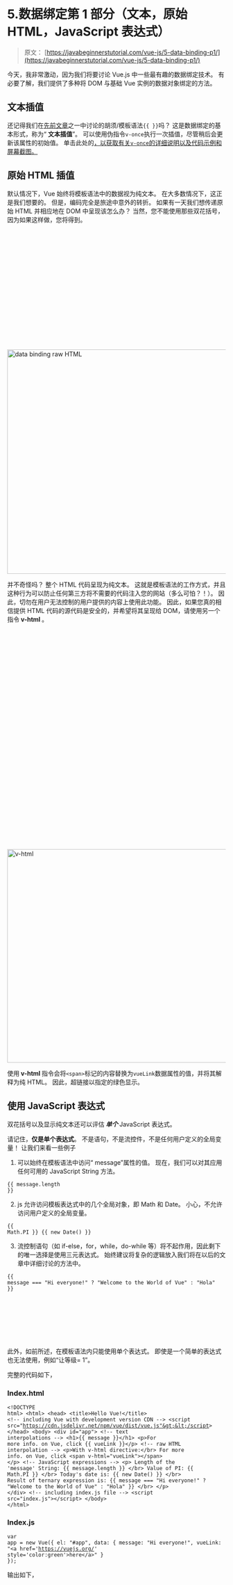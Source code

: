 # 5.数据绑定第 1 部分（文本，原始 HTML，JavaScript 表达式）

> 原文： [https://javabeginnerstutorial.com/vue-js/5-data-binding-p1/](https://javabeginnerstutorial.com/vue-js/5-data-binding-p1/)

今天，我非常激动，因为我们将要讨论 Vue.js 中一些最有趣的数据绑定技术。 有必要了解，我们提供了多种将 DOM 与基础 Vue 实例的数据对象绑定的方法。

## **文本插值**

还记得我们在[先前文章](https://javabeginnerstutorial.com/js/vue-js/2-template-syntax-reactivity/)之一中讨论的胡须/模板语法`{{ }}`吗？ 这是数据绑定的基本形式，称为“ **文本插值**”。 可以使用伪指令`v-once`执行一次插值，尽管稍后会更新该属性的初始值。 单击此处的[，以获取有关`v-once`的详细说明以及代码示例和屏幕截图。](https://javabeginnerstutorial.com/vue-js/3-vue-directives/)

## **原始 HTML 插值**

默认情况下，Vue 始终将模板语法中的数据视为纯文本。 在大多数情况下，这正是我们想要的。 但是，编码完全是旅途中意外的转折。 如果有一天我们想传递原始 HTML 并相应地在 DOM 中呈现该怎么办？ 当然，您不能使用那些双花括号，因为如果这样做，您将得到。

![data binding raw HTML](data:image/svg+xml,%3Csvg%20xmlns='http://www.w3.org/2000/svg'%20viewBox='0%200%20995%20516'%3E%3C/svg%3E)

<noscript><img alt="data binding raw HTML" class="alignnone size-full wp-image-14050" height="516" sizes="(max-width: 995px) 100vw, 995px" src="img/70ef2d5460c92c8046ff872d1c287630.png" srcset="https://javabeginnerstutorial.com/wp-content/uploads/2018/10/1_raw-html-as-text.jpg 995w, https://javabeginnerstutorial.com/wp-content/uploads/2018/10/1_raw-html-as-text-300x156.jpg 300w, https://javabeginnerstutorial.com/wp-content/uploads/2018/10/1_raw-html-as-text-768x398.jpg 768w" width="995"/><p>并不奇怪吗？ 整个 HTML 代码呈现为纯文本。 这就是模板语法的工作方式，并且这种行为可以防止任何第三方将不需要的代码注入您的网站（多么可怕？！）。 因此，切勿在用户无法控制的用户提供的内容上使用此功能。 因此，如果您真的相信提供 HTML 代码的源代码是安全的，并希望将其呈现给 DOM，请使用另一个指令<strong> v-html </strong>。</p><p><img alt="v-html" class="alignnone size-full wp-image-14051" data-lazy-src="https://javabeginnerstutorial.com/wp-content/uploads/2018/10/2_raw-html-rendered-1.jpg" height="491" src="data:image/svg+xml,%3Csvg%20xmlns='http://www.w3.org/2000/svg'%20viewBox='0%200%20999%20491'%3E%3C/svg%3E" width="999"/></p><noscript><img alt="v-html" class="alignnone size-full wp-image-14051" height="491" src="img/6a0607653cf9dc089d2f8898879809a8.png" width="999"/><p>使用<strong> v-html </strong>指令会将<code>&lt;span&gt;</code>标记的内容替换为<code>vueLink</code>数据属性的值，并将其解释为纯 HTML。 因此，超链接以指定的绿色显示。</p><h2><strong>使用 JavaScript 表达式</strong></h2><p>双花括号以及显示纯文本还可以评估<strong> <em>单个</em> </strong> JavaScript 表达式。</p><p>请记住，<strong>仅是单个表达式</strong>。 不是语句，不是流控件，不是任何用户定义的全局变量！ 让我们来看一些例子</p><ol><li>可以始终在模板语法中访问“ message”属性的值。 现在，我们可以对其应用任何可用的 JavaScript String 方法。</li></ol><pre><code class="language-javascript">{{ message.length }}</code></pre><ol start="2"><li>js 允许访问模板表达式中的几个全局对象，即 Math 和 Date。 小心，不允许访问用户定义的全局变量。</li></ol><pre><code class="language-javascript">{{ Math.PI }} {{ new Date() }}</code></pre><ol start="3"><li>流控制语句（如 if-else，for，while，do-while 等）将不起作用，因此剩下的唯一选择是使用三元表达式。 始终建议将复杂的逻辑放入我们将在以后的文章中详细讨论的方法中。</li></ol><pre><code class="language-javascript">{{ message === "Hi everyone!" ? "Welcome to the World of Vue" : "Hola" }}</code></pre><p><span class="ezoic-adpicker-ad" id="ezoic-pub-ad-placeholder-124"> </span> <span class="ezoic-ad box-4 adtester-container adtester-container-124" data-ez-name="javabeginnerstutorial_com-box-4" style="display:block !important;float:none;margin-bottom:2px !important;margin-left:0px !important;margin-right:0px !important;margin-top:2px !important;min-height:110px;min-width:728px;text-align:center !important;"> <span class="ezoic-ad" ezah="90" ezaw="728" id="div-gpt-ad-javabeginnerstutorial_com-box-4-0" style="position:relative;z-index:0;display:inline-block;min-height:90px;min-width:728px;"> </span> </span>此外，如前所述，在模板语法内只能使用单个表达式。 即使是一个简单的表达式也无法使用，例如“让等级= 1”。</p><p>完整的代码如下，</p><h3>Index.html</h3><pre><code class="language-html">&lt;!DOCTYPE html&gt; &lt;html&gt; &lt;head&gt; &lt;title&gt;Hello Vue!&lt;/title&gt; &lt;!-- including Vue with development version CDN --&gt; &lt;script src="https://cdn.jsdelivr.net/npm/vue/dist/vue.js"&gt;&lt;/script&gt; &lt;/head&gt; &lt;body&gt; &lt;div id="app"&gt; &lt;!-- text interpolations --&gt; &lt;h1&gt;{{ message }}&lt;/h1&gt; &lt;p&gt;For more info. on Vue, click {{ vueLink }}&lt;/p&gt; &lt;!-- raw HTML interpolation --&gt; &lt;p&gt;With v-html directive:&lt;/br&gt; For more info. on Vue, click &lt;span v-html="vueLink"&gt;&lt;/span&gt; &lt;/p&gt; &lt;!-- JavaScript expressions --&gt; &lt;p&gt; Length of the 'message' String: {{ message.length }} &lt;/br&gt; Value of PI: {{ Math.PI }} &lt;/br&gt; Today's date is: {{ new Date() }} &lt;/br&gt; Result of ternary expression is: {{ message === "Hi everyone!" ? "Welcome to the World of Vue" : "Hola" }} &lt;/br&gt; &lt;/p&gt; &lt;/div&gt; &lt;!-- including index.js file --&gt; &lt;script src="index.js"&gt;&lt;/script&gt; &lt;/body&gt; &lt;/html&gt;</code></pre><h3>Index.js</h3><pre><code class="language-javascript">var app = new Vue({ el: "#app", data: { message: "Hi everyone!", vueLink: "&lt;a href='https://vuejs.org/' style='color:green'&gt;here&lt;/a&gt;" } });</code></pre><p>输出如下，</p><p><img alt="Using JavaScript expressions" class="alignnone size-full wp-image-14052" data-lazy-src="https://javabeginnerstutorial.com/wp-content/uploads/2018/10/3_JS-expr.jpg" height="511" src="data:image/svg+xml,%3Csvg%20xmlns='http://www.w3.org/2000/svg'%20viewBox='0%200%201126%20511'%3E%3C/svg%3E" width="1126"/></p><noscript><img alt="Using JavaScript expressions" class="alignnone size-full wp-image-14052" height="511" src="img/b723c5b8f6cfc7058907ba787ddf98ee.png" width="1126"/><p>上面讨论的所有代码都可以在<a href="https://github.com/JBTAdmin/vuejs"> GitHub 存储库</a>中找到。</p><p>在我请假之前，让我先给您的大脑一个小任务。 我们无法在 HTML 属性中使用此模板/胡子语法。 您能想到其他选择吗？ 我相信你可以！</p><p>祝你今天愉快 ？</p><div class="sticky-nav" style="font-size: 15px;"><div class="sticky-nav-image"></div><div class="sticky-nav-holder"><div class="sticky-nav_item"><h6 class="heading-sm">下一篇文章</h6></div><h5 class="sticky-nav_heading " style="font-size: 15px;"><a href="https://javabeginnerstutorial.com/vue-js/6-data-binding-p2/" title="6\. Data binding Part 2 (Attributes)"> 6.数据绑定第 2 部分（属性）</a></h5></div></div> </body> </html></noscript>